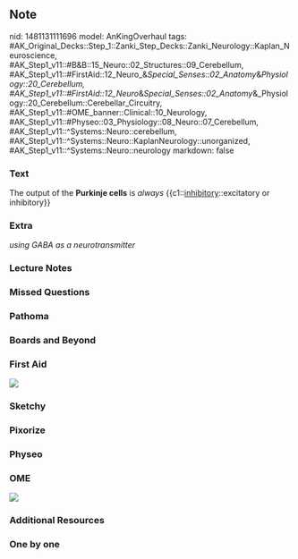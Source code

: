 ## Note
nid: 1481131111696
model: AnKingOverhaul
tags: #AK_Original_Decks::Step_1::Zanki_Step_Decks::Zanki_Neurology::Kaplan_Neuroscience, #AK_Step1_v11::#B&B::15_Neuro::02_Structures::09_Cerebellum, #AK_Step1_v11::#FirstAid::12_Neuro_&_Special_Senses::02_Anatomy_&_Physiology::20_Cerebellum, #AK_Step1_v11::#FirstAid::12_Neuro_&_Special_Senses::02_Anatomy_&_Physiology::20_Cerebellum::Cerebellar_Circuitry, #AK_Step1_v11::#OME_banner::Clinical::10_Neurology, #AK_Step1_v11::#Physeo::03_Physiology::08_Neuro::07_Cerebellum, #AK_Step1_v11::^Systems::Neuro::cerebellum, #AK_Step1_v11::^Systems::Neuro::KaplanNeurology::unorganized, #AK_Step1_v11::^Systems::Neuro::neurology
markdown: false

### Text
<div>
  <div>
    The output of the <b>Purkinje cells</b> is <i>always</i>
    {{c1::<u>inhibitory</u>::excitatory or inhibitory}}
  </div>
</div>

### Extra
<i>using GABA as a neurotransmitter</i>

### Lecture Notes


### Missed Questions


### Pathoma


### Boards and Beyond


### First Aid
<img src="tmpES3I_l.png">

### Sketchy


### Pixorize


### Physeo


### OME
<div class="ome-widget">
  <a href=
  "https://onlinemeded.org/spa/neurology?ref=anki"><img src="_OME_AnkiFlashcards_Topic_4.png"></a>
</div>

### Additional Resources


### One by one

